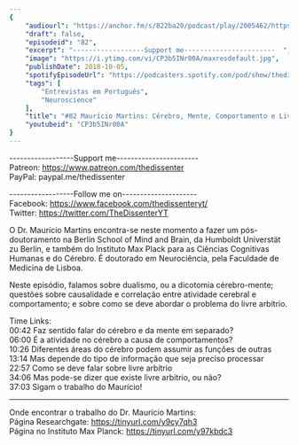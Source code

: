 ```yaml
---
{
	"audiourl": "https://anchor.fm/s/822ba20/podcast/play/2005462/https%3A%2F%2Fd3ctxlq1ktw2nl.cloudfront.net%2Fproduction%2F2018-11-30%2F7706573-48000-2-37df4fe3815c.mp3",
	"draft": false,
	"episodeid": "82",
	"excerpt": "------------------Support me-----------------------  ",
	"image": "https://i.ytimg.com/vi/CP3b5INr00A/maxresdefault.jpg",
	"publishDate": 2018-10-05,
	"spotifyEpisodeUrl": "https://podcasters.spotify.com/pod/show/thedissenter/episodes/82-Maurcio-Martins-Crebro--Mente--Comportamento-e-Livre-Arbtrio-e2rn0m",
	"tags": [
		"Entrevistas em Português",
		"Neuroscience"
	],
	"title": "#82 Maurício Martins: Cérebro, Mente, Comportamento e Livre Arbítrio",
	"youtubeid": "CP3b5INr00A"
}
---
```

------------------Support me-----------------------  
Patreon: https://www.patreon.com/thedissenter  
PayPal: paypal.me/thedissenter

------------------Follow me on---------------------  
Facebook: https://www.facebook.com/thedissenteryt/  
Twitter: https://twitter.com/TheDissenterYT

O Dr. Maurício Martins encontra-se neste momento a fazer um pós-doutoramento na Berlin School of Mind and Brain, da Humboldt Universtät zu Berlin, e também do Instituto Max Plack para as Ciências Cognitivas Humanas e do Cérebro. É doutorado em Neurociência, pela Faculdade de Medicina de Lisboa.

Neste episódio, falamos sobre dualismo, ou a dicotomia cérebro-mente; questões sobre causalidade e correlação entre atividade cerebral e comportamento; e sobre como se deve abordar o problema do livre arbítrio.

Time Links:  
<time>00:42</time> Faz sentido falar do cérebro e da mente em separado?   
<time>06:00</time> É a atividade no cérebro a causa de comportamentos?      
<time>10:26</time> Diferentes áreas do cérebro podem assumir as funções de outras  
<time>13:14</time> Mas depende do tipo de informação que seja preciso processar  
<time>22:57</time> Como se deve falar sobre livre arbítrio  
<time>34:06</time> Mas pode-se dizer que existe livre arbítrio, ou não?  
<time>37:03</time> Sigam o trabalho do Maurício!

---

Onde encontrar o trabalho do Dr. Maurício Martins:  
Página Researchgate: https://tinyurl.com/y9cy7qh3  
Página no Instituto Max Planck: https://tinyurl.com/y97kbdc3
